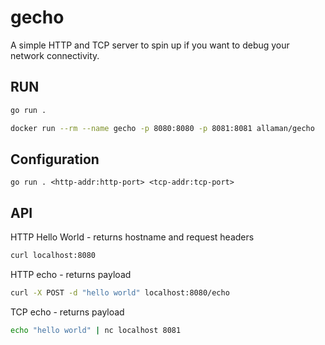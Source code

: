 # gecho

A simple HTTP and TCP server to spin up if you want to debug your network connectivity.

## RUN

```sh
go run .
```

```sh
docker run --rm --name gecho -p 8080:8080 -p 8081:8081 allaman/gecho
```

## Configuration

```
go run . <http-addr:http-port> <tcp-addr:tcp-port>
```

## API

HTTP Hello World - returns hostname and request headers

```sh
curl localhost:8080
```

HTTP echo - returns payload

```sh
curl -X POST -d "hello world" localhost:8080/echo
```

TCP echo - returns payload

```sh
echo "hello world" | nc localhost 8081
```
